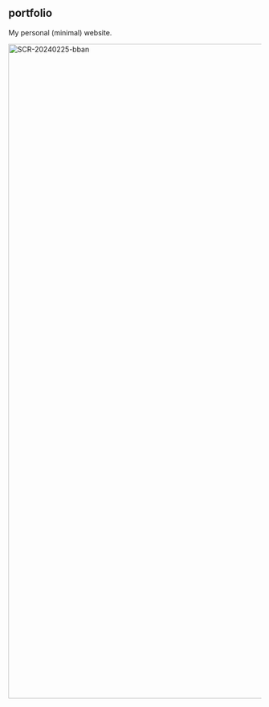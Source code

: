 ## portfolio

My personal (minimal) website.

<img width="1302" alt="SCR-20240225-bban" src="https://github.com/victor-ajayi/portfolio/assets/81755664/b6f4b5e7-f154-4790-893e-59f81cce197b">
